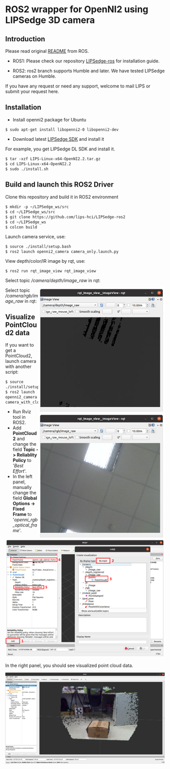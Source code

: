 # ROS2 wrapper for OpenNI2 using LIPSedge 3D camera

## Introduction
Please read original [README](README-from-ROS.md) from ROS.

- ROS1:
Please check our repository [LIPSedge-ros](https://github.com/lips-hci/LIPSedge-ros) for installation guide.

- ROS2: ros2 branch supports Humble and later. We have tested LIPSedge cameras on Humble.

If you have any request or need any support, welcome to mail LIPS or submit your request here.

## Installation

 * Install openni2 package for Ubuntu
 ```
 $ sudo apt-get install libopenni2-0 libopenni2-dev
 ```
 
 * Download latest [LIPSedge SDK](https://www.lips-hci.com/lipssdk) and install it

For example, you get LIPSedge DL SDK and install it. 
```
$ tar -xzf LIPS-Linux-x64-OpenNI2.2.tar.gz
$ cd LIPS-Linux-x64-OpenNI2.2
$ sudo ./install.sh
```
## Build and launch this ROS2 Driver

Clone this repository and build it in ROS2 environment

```
$ mkdir -p ~/LIPSedge_ws/src
$ cd ~/LIPSedge_ws/src
$ git clone https://github.com/lips-hci/LIPSedge-ros2
$ cd ~/LIPSedge_ws
$ colcon build
```

Launch camera service, use:

```
$ source ./install/setup.bash
$ ros2 launch openni2_camera camera_only.launch.py
```

View depth/color/IR image by rqt, use:

```
$ ros2 run rqt_image_view rqt_image_view
```

Select topic */camera/depth/image_raw* in rqt:

<img style="float: right;" src="ros2_rqt-image-view_depth.png" width="400">

Select topic */camera/rgb/image_raw* in rqt:

<img style="float: right;" src="ros2_rqt-image-view_color.png" width="400">

## Visualize PointCloud2 data

If you want to get a PointCloud2, launch camera with another script:

```
$ source ./install/setup.bash
$ ros2 launch openni2_camera camera_with_cloud.launch.py
```

* Run Rviz tool in ROS2.
* Add **PointCloud2** and change the field **Topic -> Reliablity Policy** to '*Best Effort*'.
* In the left panel, manually change the field **Global Options -> Fixed Frame** to '*openni_rgb_optical_frame*'.

<img src="ros2_rviz_add_pointcloud2.png" width="900">

In the right panel, you should see visualized point cloud data.

<img src="ros2_rviz_cloud.png" width="900">
